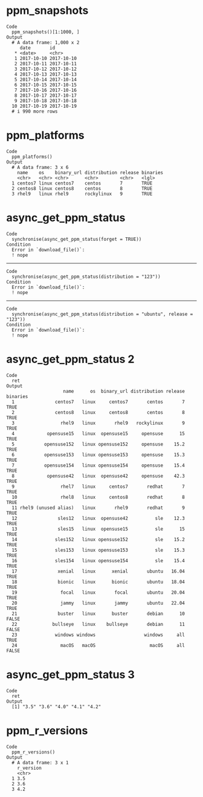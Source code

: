 # ppm_snapshots

    Code
      ppm_snapshots()[1:1000, ]
    Output
      # A data frame: 1,000 x 2
         date       id        
       * <date>     <chr>     
       1 2017-10-10 2017-10-10
       2 2017-10-11 2017-10-11
       3 2017-10-12 2017-10-12
       4 2017-10-13 2017-10-13
       5 2017-10-14 2017-10-14
       6 2017-10-15 2017-10-15
       7 2017-10-16 2017-10-16
       8 2017-10-17 2017-10-17
       9 2017-10-18 2017-10-18
      10 2017-10-19 2017-10-19
      # i 990 more rows

# ppm_platforms

    Code
      ppm_platforms()
    Output
      # A data frame: 3 x 6
        name    os    binary_url distribution release binaries
        <chr>   <chr> <chr>      <chr>        <chr>   <lgl>   
      1 centos7 linux centos7    centos       7       TRUE    
      2 centos8 linux centos8    centos       8       TRUE    
      3 rhel9   linux rhel9      rockylinux   9       TRUE    

# async_get_ppm_status

    Code
      synchronise(async_get_ppm_status(forget = TRUE))
    Condition
      Error in `download_file()`:
      ! nope

---

    Code
      synchronise(async_get_ppm_status(distribution = "123"))
    Condition
      Error in `download_file()`:
      ! nope

---

    Code
      synchronise(async_get_ppm_status(distribution = "ubuntu", release = "123"))
    Condition
      Error in `download_file()`:
      ! nope

# async_get_ppm_status 2

    Code
      ret
    Output
                         name      os  binary_url distribution release binaries
      1               centos7   linux     centos7       centos       7     TRUE
      2               centos8   linux     centos8       centos       8     TRUE
      3                 rhel9   linux       rhel9   rockylinux       9     TRUE
      4            opensuse15   linux  opensuse15     opensuse      15     TRUE
      5           opensuse152   linux opensuse152     opensuse    15.2     TRUE
      6           opensuse153   linux opensuse153     opensuse    15.3     TRUE
      7           opensuse154   linux opensuse154     opensuse    15.4     TRUE
      8            opensuse42   linux  opensuse42     opensuse    42.3     TRUE
      9                 rhel7   linux     centos7       redhat       7     TRUE
      10                rhel8   linux     centos8       redhat       8     TRUE
      11 rhel9 (unused alias)   linux       rhel9       redhat       9     TRUE
      12               sles12   linux  opensuse42          sle    12.3     TRUE
      13               sles15   linux  opensuse15          sle      15     TRUE
      14              sles152   linux opensuse152          sle    15.2     TRUE
      15              sles153   linux opensuse153          sle    15.3     TRUE
      16              sles154   linux opensuse154          sle    15.4     TRUE
      17               xenial   linux      xenial       ubuntu   16.04     TRUE
      18               bionic   linux      bionic       ubuntu   18.04     TRUE
      19                focal   linux       focal       ubuntu   20.04     TRUE
      20                jammy   linux       jammy       ubuntu   22.04     TRUE
      21               buster   linux      buster       debian      10    FALSE
      22             bullseye   linux    bullseye       debian      11    FALSE
      23              windows windows                  windows     all     TRUE
      24                macOS   macOS                    macOS     all    FALSE

# async_get_ppm_status 3

    Code
      ret
    Output
      [1] "3.5" "3.6" "4.0" "4.1" "4.2"

# ppm_r_versions

    Code
      ppm_r_versions()
    Output
      # A data frame: 3 x 1
        r_version
        <chr>    
      1 3.5      
      2 3.6      
      3 4.2      

